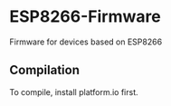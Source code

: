 # ESP8266-Firmware
Firmware for devices based on ESP8266

## Compilation

To compile, install platform.io first.
